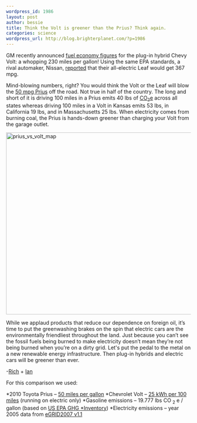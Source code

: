 ```yaml
--- 
wordpress_id: 1986
layout: post
author: bessie
title: Think the Volt is greener than the Prius? Think again.
categories: science
wordpress_url: http://blog.brighterplanet.com/?p=1986
---
```

GM recently announced <a href="http://media.gm.com/servlet/GatewayServlet?target=http://image.emerald.gm.com/gmnews/viewpressreldetail.do?domain=12&docid=56132">fuel economy figures</a> for the plug-in hybrid Chevy Volt: a whopping 230 miles per gallon! Using the same EPA standards, a rival automaker, Nissan, <a href="http://www.nytimes.com/2009/08/03/automobiles/03iht-auto.html">reported</a> that their all-electric Leaf would get 367 mpg.  

Mind-blowing numbers, right? You would think the Volt or the Leaf will blow the <a href="http://www.fueleconomy.gov/feg/findacar.htm">50 mpg Prius</a> off the road. Not true in half of the country. The long and short of it is driving 100 miles in a Prius emits 40 lbs of <a href="http://brighterplanet.com/entries/7">CO<sub>2</sub>e</a> across all states whereas driving 100 miles in a Volt in Kansas emits 53 lbs, in California 19 lbs, and in Massachusetts 25 lbs. When electricity comes from burning coal, the Prius is hands-down greener than charging your Volt from the garage outlet.

<a href="http://www.flickr.com/photos/brighterplanet/3855541375/" title="prius_vs_volt_map by brighterplanet, on Flickr"><img src="http://farm3.static.flickr.com/2424/3855541375_68de3002ef_o.png" width="586" height="497" alt="prius_vs_volt_map" /></a>

While we applaud products that reduce our dependence on foreign oil, it’s time to put the greenwashing brakes on the spin that electric cars are the environmentally friendliest throughout the land. Just because you can’t see the fossil fuels being burned to make electricity doesn’t mean they’re not being burned when you’re on a dirty grid. Let's put the pedal to the metal on a new renewable energy infrastructure. Then plug-in hybrids and electric cars will be greener than ever.

-<a href="http://brighterplanet.com/users/rksaunders">Rich</a> + <a href="http://brighterplanet.com/users/ihough">Ian</a>

For this comparison we used:

*2010 Toyota Prius – [50 miles per gallon](http://www.fueleconomy.gov/)
*Chevrolet Volt – [25 kWh per 100 miles](http://media.gm.com/servlet/GatewayServlet?*target=http://image.emerald.gm.com/gmnews/viewpressreldetail.do?domain=12&docid=56132) (running on electric only)
*Gasoline emissions – 19.777 lbs CO <sub>2</sub> e / gallon (based on [US EPA GHG *Inventory](http://epa.gov/climatechange/emissions/usinventoryreport.html))
*Electricity emissions – year 2005 data from [eGRID2007 v1.1](http://www.epa.gov/cleanenergy/energy-*resources/egrid/index.html)

